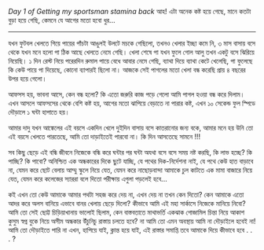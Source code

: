 _Day 1  of Getting my sportsman stamina back_
আহ! এটা অনেক কষ্ট হয়ে গেছে, মানে কতটা বুড়া হয়ে গেছি, কেমনে যে আগের মতো হবো ধুর...

---
যখন ফুটবল খেলতে গিয়ে পায়ের পাঁচটা আঙুলই উলটে মচকে গেছিলো, তখনও খেলার ইচ্ছা কমে নি, ৩ মাস বাসায় বসে থেকে যখন মনে হলো পা ঠিক আছে খেলতে নেমে গেছি। খেলা শেষে পা যখন ফুলে গোল আলু তখন একটু বসে ঝিরিয়ে নিয়েছি। ১ দিন রেস্ট নিয়ে পরেরদিন রুমাল পায়ে বেধে আবার নেমে গেছি, ব্যাথা দিয়ে ব্যাথা কেটে খেলেছি, পা ফুলেছে কি কেউ পায়ে পা দিয়েছে, কোনো ব্যাপারই ছিলো না। আজকে সেই পাগলের মতো খেলা বন্ধ করেছি প্রায় ৪ বছরের উপর হয়ে গেলো। 

আফসস হয়, ভাবনা আসে, কেন বন্ধ হলো? কি এতো জরুরি কাজ পড়ে গেলো আমি পাগল হওয়া বন্ধ করে দিলাম। এখন আসলে আফসসের থেকে বেশি কষ্ট হয়, আগের মতো ঝাপিয়ে বেড়াতে না পারার কষ্ট, এখন ১০ সেকেন্ড ফুল স্পিডে দৌড়ালে ১ ঘন্টা হাপাতে হয়। 

আমার দাদু যখন আঙ্কেলের এই বয়সে একদিন খেলে দুইদিন বাসায় বসে কাতরানোর জন্য বকে, আমার মনে হয় উনি তো এই বয়সে খেলতে পারতেছে, আমি তো দাড়াইতেই পারবো না। কি দিন আসতেছে সামনে  !!!

সব কিছু ছেড়ে এই বন্ধি জীবনে নিজেকে বন্ধি করে ঘন্টার পর ঘন্টা অযথা বসে বসে সময় নষ্ট করছি, কি লাভ হচ্ছে? কি পাচ্ছি? কি পাবো? অনিশ্চিত এক অন্ধকারের দিকে ছুটে যাচ্ছি, যে পথের দিক-নির্দেশনা নাই, যে পথে কেউ হাত বাড়াবে না, যেমন করে ছোট বেলায় আম্মু স্কুলে নিয়ে যেত, যেমন করে নাছোড়বান্দা আমাকে চুল কাটতে এক মামা বাজারে নিয়ে যেত, যেমন করে কলেজের স্যাররা বলে দিতো পরীক্ষায় এগুলা পড়লেই হবে...

কই এখন তো কেউ আমাকে আমার পথটা সহজ করে দেয় না, এখন দেয় না তখন কেন দিতো? কেন আমাকে এতো আদর করে অলস বানিয়ে এভাবে বানর খেলায় ছেড়ে দিলো? কীভাবে আমি এই মহা সার্কাসে নিজেকে মানিয়ে নিবো? আমি তো সেই ছোট্ট চিড়িয়াখানায় ভালোই ছিলাম, কেন বাস্তবতাতে মাথাভর্তি একঝাক গোজামিল চিন্তা নিয়ে আকাশ কুসুম স্বপ্ন বুকে নিয়ে অসীম অন্ধকার উঁচুনিচু রাস্তায় চলতে হবে? না আমি তো এমন অবস্থায় আমি না দৌড়াইলে হবেই না! আমি তো দৌড়াইতে পারি না এখন, হাপিয়ে যাই, ক্লান্ত হয়ে যাই, এই রাস্তার সমাপ্তি তবে আমাকে দিয়ে কীভাবে হবে . . . ?
